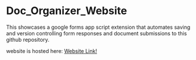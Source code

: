 # Doc_Organizer_Website
This showcases a google forms app script extension that automates saving and version controlling form responses and document submissions to this github repository.

website is hosted here: 
[Website Link!](https://alexhappycode.github.io/Doc_Organizer_Website)
